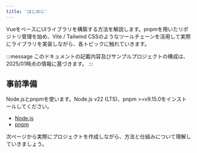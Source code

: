 ```yaml
---
title: 'はじめに'
---
```


VueをベースにUIライブラリを構築する方法を解説します。pnpmを用いたリポジトリ管理を始め、Vite / Tailwind CSSのようなツールチェーンを活用して実際にライブラリを実装しながら、各トピックに触れていきます。

:::message
このドキュメントの記載内容及びサンプルプロジェクトの構成は、2025/01時点の情報に基づきます。
:::

## 事前準備

Node.jsとpnpmを使います。Node.js v22 (LTS)、pnpm >=v9.15.0をインストールしてください。

- [Node.js](https://nodejs.org/en)
- [pnpm](https://pnpm.io/installation)

次ページから実際にプロジェクトを作成しながら、方法と仕組みについて理解していきましょう。

